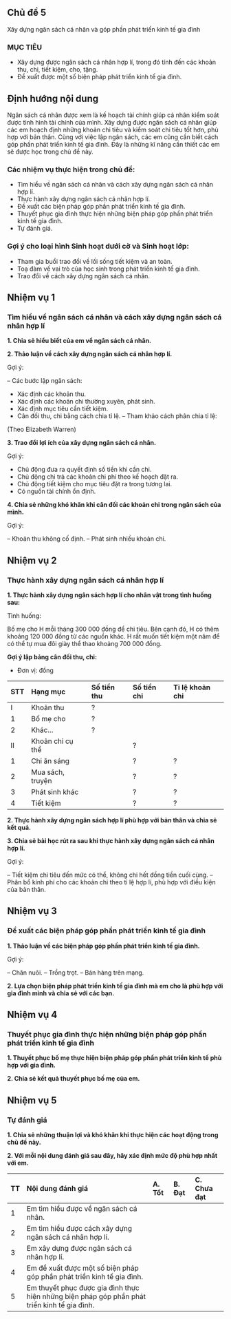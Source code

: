 ## Chủ đề 5
Xây dựng ngân sách cá nhân và góp phần phát triển kinh tế gia đình


### MỤC TIÊU
* Xây dựng được ngân sách cá nhân hợp lí, trong đó tính đến các khoản thu, chi, tiết kiệm, cho, tặng.
* Đề xuất được một số biện pháp phát triển kinh tế gia đình.

## Định hướng nội dung
Ngân sách cá nhân được xem là kế hoạch tài chính giúp cá nhân kiểm soát được tình hình tài chính của mình. Xây dựng được ngân sách cá nhân giúp các em hoạch định những khoản chi tiêu và kiểm soát chi tiêu tốt hơn, phù hợp với bản thân. Cùng với việc lập ngân sách, các em cũng cần biết cách góp phần phát triển kinh tế gia đình. Đây là những kĩ năng cần thiết các em sẽ được học trong chủ đề này.


### Các nhiệm vụ thực hiện trong chủ đề:
* Tìm hiểu về ngân sách cá nhân và cách xây dựng ngân sách cá nhân hợp lí.
* Thực hành xây dựng ngân sách cá nhân hợp lí.
* Đề xuất các biện pháp góp phần phát triển kinh tế gia đình.
* Thuyết phục gia đình thực hiện những biện pháp góp phần phát triển kinh tế gia đình.
* Tự đánh giá.

### Gợi ý cho loại hình Sinh hoạt dưới cờ và Sinh hoạt lớp:
* Tham gia buổi trao đổi về lối sống tiết kiệm và an toàn.
* Toạ đàm về vai trò của học sinh trong phát triển kinh tế gia đình.
* Trao đổi về cách xây dựng ngân sách cá nhân.

## Nhiệm vụ 1
### Tìm hiểu về ngân sách cá nhân và cách xây dựng ngân sách cá nhân hợp lí
**1. Chia sẻ hiểu biết của em về ngân sách cá nhân.**


**2. Thảo luận về cách xây dựng ngân sách cá nhân hợp lí.**


Gợi ý:


– Các bước lập ngân sách:
* Xác định các khoản thu.
* Xác định các khoản chi thường xuyên, phát sinh.
* Xác định mục tiêu cần tiết kiệm.
* Cân đối thu, chi bằng cách chia tỉ lệ.
– Tham khảo cách phân chia tỉ lệ:


(Theo Elizabeth Warren)


**3. Trao đổi lợi ích của xây dựng ngân sách cá nhân.**


Gợi ý:


* Chủ động đưa ra quyết định số tiền khi cần chi.
* Chủ động chi trả các khoản chi phí theo kế hoạch đặt ra.
* Chủ động tiết kiệm cho mục tiêu đặt ra trong tương lai.
* Có nguồn tài chính ổn định.

**4. Chia sẻ những khó khăn khi cân đối các khoản chi trong ngân sách của mình.**


Gợi ý:


– Khoản thu không cố định.
– Phát sinh nhiều khoản chi.

## Nhiệm vụ 2
### Thực hành xây dựng ngân sách cá nhân hợp lí
**1. Thực hành xây dựng ngân sách hợp lí cho nhân vật trong tình huống sau:**


Tình huống:


Bố mẹ cho H mỗi tháng 300 000 đồng để chi tiêu. Bên cạnh đó, H có thêm khoảng 120 000 đồng từ các nguồn khác. H rất muốn tiết kiệm một năm để có thể tự mua đôi giày thể thao khoảng 700 000 đồng.


**Gợi ý lập bảng cân đối thu, chi:**


* Đơn vị: đồng


| STT | Hạng mục | Số tiền thu | Số tiền chi | Tỉ lệ khoản chi |
| :-- | :------- | :---------- | :---------- | :-------------- |
| I | Khoản thu | ? | | |
| 1 | Bố mẹ cho | ? | | |
| 2 | Khác... | ? | | |
| II | Khoản chi cụ thể | | ? | |
| 1 | Chi ăn sáng | | ? | ? |
| 2 | Mua sách, truyện | | ? | ? |
| 3 | Phát sinh khác | | ? | ? |
| 4 | Tiết kiệm | | ? | ? |

**2. Thực hành xây dựng ngân sách hợp lí phù hợp với bản thân và chia sẻ kết quả.**


**3. Chia sẻ bài học rút ra sau khi thực hành xây dựng ngân sách cá nhân hợp lí.**


Gợi ý:


– Tiết kiệm chi tiêu đến mức có thể, không chi hết đồng tiền cuối cùng.
– Phân bổ kinh phí cho các khoản chi theo tỉ lệ hợp lí, phù hợp với điều kiện của bản thân.

## Nhiệm vụ 3
### Đề xuất các biện pháp góp phần phát triển kinh tế gia đình
**1. Thảo luận về các biện pháp góp phần phát triển kinh tế gia đình.**


Gợi ý:


– Chăn nuôi.
– Trồng trọt.
– Bán hàng trên mạng.

**2. Lựa chọn biện pháp phát triển kinh tế gia đình mà em cho là phù hợp với gia đình mình và chia sẻ với các bạn.**


## Nhiệm vụ 4
### Thuyết phục gia đình thực hiện những biện pháp góp phần phát triển kinh tế gia đình
**1. Thuyết phục bố mẹ thực hiện biện pháp góp phần phát triển kinh tế phù hợp với gia đình.**


**2. Chia sẻ kết quả thuyết phục bố mẹ của em.**


## Nhiệm vụ 5
### Tự đánh giá
**1. Chia sẻ những thuận lợi và khó khăn khi thực hiện các hoạt động trong chủ đề này.**


**2. Với mỗi nội dung đánh giá sau đây, hãy xác định mức độ phù hợp nhất với em.**


| TT | Nội dung đánh giá | A. Tốt | B. Đạt | C. Chưa đạt |
| :-- | :---------------- | :----- | :----- | :---------- |
| 1 | Em tìm hiểu được về ngân sách cá nhân. |        |        |             |
| 2 | Em tìm hiểu được cách xây dựng ngân sách cá nhân hợp lí. |        |        |             |
| 3 | Em xây dựng được ngân sách cá nhân hợp lí. |        |        |             |
| 4 | Em đề xuất được một số biện pháp góp phần phát triển kinh tế gia đình. |        |        |             |
| 5 | Em thuyết phục được gia đình thực hiện những biện pháp góp phần phát triển kinh tế gia đình. |        |        |             |
